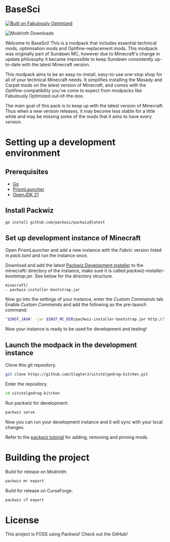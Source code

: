# BaseSci

[![Built on Fabulously Optimized](https://cdn.jsdelivr.net/npm/@intergrav/devins-badges@3/assets/cozy/built-with/fabulously-optimized_64h.png)](https://download.fo)

![Modrinth Downloads](https://img.shields.io/modrinth/dt/W7qkr930)

Welcome to BaseSci! This is a modpack that includes essential technical mods,
optimisation mods and Optifine-replacement mods. This modpack was originally
part of Sundawn MC, however due to Minecraft's change in update philosophy it
became impossible to keep Sundawn consistently up-to-date with the latest
Minecraft version.

This modpack aims to be an easy-to-install, easy-to-use one-stop shop for all
of your technical Minecraft needs. It simplifies installing the Masady and
Carpet mods on the latest version of Minecraft, and comes with the
Optifine-compatibility you've come to expect from modpacks like Fabulously
Optimized out-of-the-box.

The main goal of this pack is to keep up with the latest version of Minecraft.
Thus when a new version releases, it may become less stable for a little while
and may be missing some of the mods that it aims to have every version.

# Setting up a development environment

## Prerequisites

- [Go](https://go.dev/)
- [PrismLauncher](https://www.prismlauncher.org/)
- [OpenJDK 21](https://www.adoptium.net/temurin/releases/?os=any&arch=any&version=21)

## Install Packwiz

```bash
go install github.com/packwiz/packwiz@latest
```

## Set up development instance of Minecraft

Open PrismLauncher and add a new instance with the _Fabric_ version listed in _pack.toml_ and run the instance once.

Download and add the latest [Packwiz Development installer](https://www.github.com/packwiz/packwiz-installer-bootstrap/releases) to the minecraft/ directory of the instance, make sure it is called _packwiz-installer-bootstrap.jar_. See below for the directory structure.

```
minecraft/
- packwiz-installer-bootstrap.jar
```

Now go into the settings of your instance, enter the _Custom Commands_ tab. Enable _Custom Commands_ and add the following as the pre-launch command:

```bash
"$INST_JAVA" -jar $INST_MC_DIR/packwiz-installer-bootstrap.jar http://localhost:8080/pack.toml
```

Now your instance is ready to be used for development and testing!

## Launch the modpack in the development instance

Clone this git repository.

```bash
git clone https://github.com/SlagterJ/uitstelgedrag-kitchen.git
```

Enter the repository.

```bash
cd uitstelgedrag-kitchen
```

Run packwiz for development.

```bash
packwiz serve
```

Now you can run your development instance and it will sync with your local changes.

Refer to the [packwiz tutorial](https://packwiz.infra.link/tutorials/creating/getting-started/) for adding, removing and pinning mods.

# Building the project

Build for release on Modrinth:

```bash
packwiz mr export
```

Build for release on CurseForge:

```bash
packwiz cf export
```

# License

This project is FOSS using Packwiz! Check out the GitHub!
